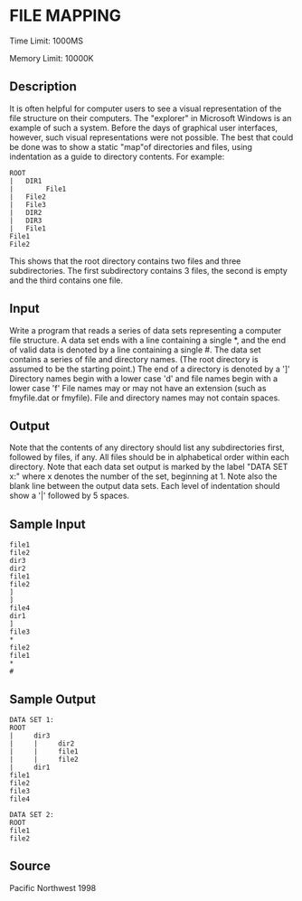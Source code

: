 # FILE MAPPING

Time Limit: 1000MS

Memory Limit: 10000K


## Description

It is often helpful for computer users to see a visual representation of the file structure on their computers. The "explorer" in Microsoft Windows is an example of such a system. Before the days of graphical user interfaces, however, such visual representations were not possible. The best that could be done was to show a static "map"of directories and files, using indentation as a guide to directory contents. For example:

```
ROOT
|   DIR1
|        File1
|   File2
|   File3
|   DIR2
|   DIR3
|   File1
File1
File2
```

This shows that the root directory contains two files and three subdirectories. The first subdirectory contains 3 files, the second is empty and the third contains one file.


## Input

Write a program that reads a series of data sets representing a computer file structure. A data set ends with a line containing a single *, and the end of valid data is denoted by a line containing a single #. The data set contains a series of file and directory names. (The root directory is assumed to be the starting point.) The end of a directory is denoted by a ']' Directory names begin with a lower case 'd' and file names begin with a lower case 'f' File names may or may not have an extension (such as fmyfile.dat or fmyfile). File and directory names may not contain spaces.


## Output

Note that the contents of any directory should list any subdirectories first, followed by files, if any. All files should be in alphabetical order within each directory. Note that each data set output is marked by the label "DATA SET x:" where x denotes the number of the set, beginning at 1. Note also the blank line between the output data sets. Each level of indentation should show a '|' followed by 5 spaces.


## Sample Input

```
file1
file2
dir3
dir2
file1
file2
]
]
file4
dir1
]
file3
*
file2
file1
*
#
```


## Sample Output

```
DATA SET 1:
ROOT
|     dir3
|     |     dir2
|     |     file1
|     |     file2
|     dir1
file1
file2
file3
file4

DATA SET 2:
ROOT
file1
file2
```


## Source

Pacific Northwest 1998
